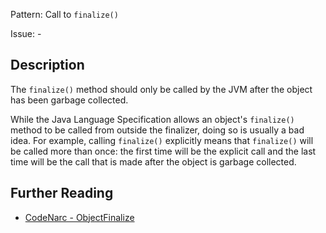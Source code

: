 Pattern: Call to `finalize()`

Issue: -

## Description

The `finalize()` method should only be called by the JVM after the object has been garbage collected.

While the Java Language Specification allows an object's `finalize()` method to be called from outside the finalizer, doing so is usually a bad idea. For example, calling `finalize()` explicitly means that `finalize()` will be called more than once: the first time will be the explicit call and the last time will be the call that is made after the object is garbage collected.

## Further Reading

* [CodeNarc - ObjectFinalize](https://codenarc.github.io/CodeNarc/codenarc-rules-security.html#objectfinalize-rule)